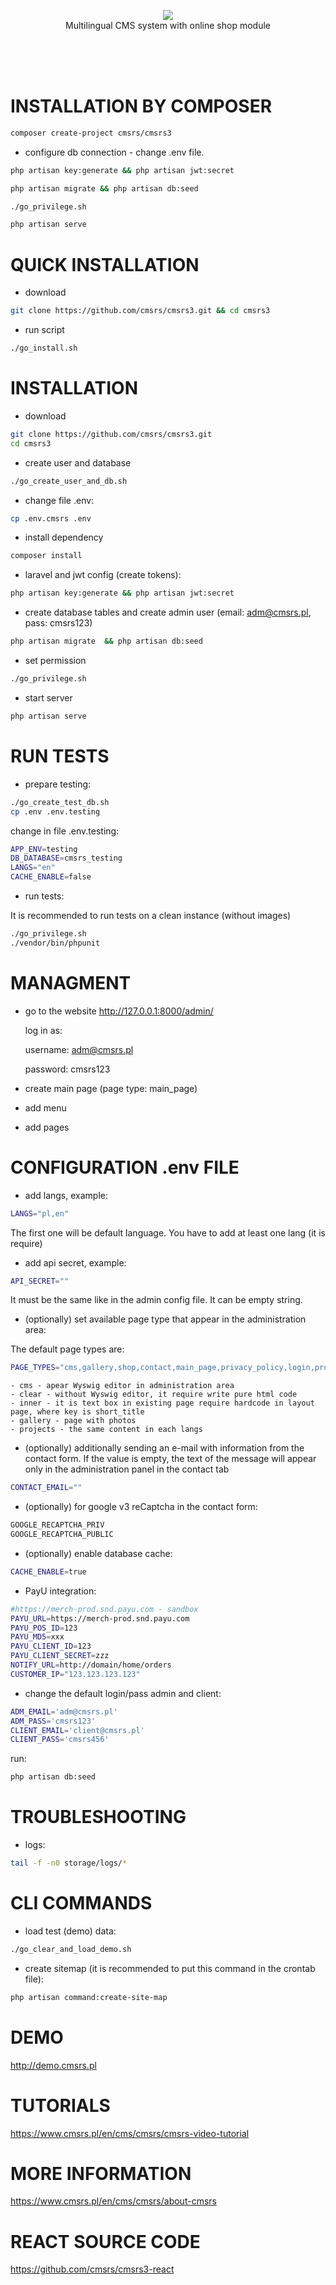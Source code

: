 <p align="center">
    <img src="http://www.cmsrs.pl/images/cms/logo_cmsrs.png"><br/>
    Multilingual CMS system with online shop module 
</p>
</br>
</br>
</br>


# INSTALLATION BY COMPOSER

```bash
composer create-project cmsrs/cmsrs3
```

* configure db connection - change .env file.

```bash
php artisan key:generate && php artisan jwt:secret
```

```bash
php artisan migrate && php artisan db:seed
```

```bash
./go_privilege.sh
```

```bash
php artisan serve
```


# QUICK INSTALLATION

* download
 
```bash
git clone https://github.com/cmsrs/cmsrs3.git && cd cmsrs3
```

* run script 

```bash
./go_install.sh
```

# INSTALLATION

* download
 
```bash
git clone https://github.com/cmsrs/cmsrs3.git
cd cmsrs3
```

* create user and database

```bash
./go_create_user_and_db.sh
```
 
* change file .env:
 
```bash
cp .env.cmsrs .env
```

* install dependency

```bash
composer install
```

* laravel and jwt config (create tokens):

```bash
php artisan key:generate && php artisan jwt:secret
```
 
* create database tables and create admin user (email: adm@cmsrs.pl, pass: cmsrs123) 

```bash
php artisan migrate  && php artisan db:seed
```
 
* set permission 
 
```bash
./go_privilege.sh
```
 
* start server
 
```bash
php artisan serve
```

# RUN TESTS

* prepare testing:

```bash
./go_create_test_db.sh
cp .env .env.testing 
```
 
change in file .env.testing:

```bash
APP_ENV=testing
DB_DATABASE=cmsrs_testing
LANGS="en"
CACHE_ENABLE=false
```

* run tests: 

It is recommended to run tests on a clean instance (without images)

```bash
./go_privilege.sh
./vendor/bin/phpunit
```

# MANAGMENT

* go to the website http://127.0.0.1:8000/admin/

    log in as:

    username: adm@cmsrs.pl

    password: cmsrs123

* create main page (page type: main_page)

* add menu
    
* add pages   
 
# CONFIGURATION .env FILE

* add langs, example:

```bash
LANGS="pl,en"
```

The first one will be default language.
You have to add at least one lang (it is require)

* add api secret, example:
```bash
API_SECRET=""
```

It must be the same like in the admin config file.
It can be empty string.

* (optionally) set available page type that appear in the administration area: 

The default page types are:
```bash
PAGE_TYPES="cms,gallery,shop,contact,main_page,privacy_policy,login,projects,clear,checkout,register,home,shoppingsuccess,search,forgot,inner"
```


    - cms - apear Wyswig editor in administration area
    - clear - without Wyswig editor, it require write pure html code
    - inner - it is text box in existing page require hardcode in layout page, where key is short_title
    - gallery - page with photos
    - projects - the same content in each langs


* (optionally) additionally sending an e-mail with information from the contact form.
If the value is empty, the text of the message will appear only in the administration panel in the contact tab

```bash
CONTACT_EMAIL=""
```


* (optionally) for google v3 reCaptcha in the contact form: 

```bash
GOOGLE_RECAPTCHA_PRIV
GOOGLE_RECAPTCHA_PUBLIC
```
 
* (optionally) enable database cache: 

```bash
CACHE_ENABLE=true
```

* PayU integration:

```bash
#https://merch-prod.snd.payu.com - sandbox
PAYU_URL=https://merch-prod.snd.payu.com
PAYU_POS_ID=123
PAYU_MD5=xxx
PAYU_CLIENT_ID=123
PAYU_CLIENT_SECRET=zzz
NOTIFY_URL=http://domain/home/orders
CUSTOMER_IP="123.123.123.123"
```

* change the default login/pass admin and client:


```bash
ADM_EMAIL='adm@cmsrs.pl'
ADM_PASS='cmsrs123'
CLIENT_EMAIL='client@cmsrs.pl'
CLIENT_PASS='cmsrs456'
```

run:

```bash
php artisan db:seed
```


# TROUBLESHOOTING

* logs:

```bash
tail -f -n0 storage/logs/*
```

# CLI COMMANDS 

* load test (demo) data: 

```bash
./go_clear_and_load_demo.sh
```

* create sitemap (it is recommended to put this command in the crontab file): 

```bash
php artisan command:create-site-map
```

# DEMO

http://demo.cmsrs.pl

# TUTORIALS

https://www.cmsrs.pl/en/cms/cmsrs/cmsrs-video-tutorial

# MORE INFORMATION

https://www.cmsrs.pl/en/cms/cmsrs/about-cmsrs

# REACT SOURCE CODE

https://github.com/cmsrs/cmsrs3-react
